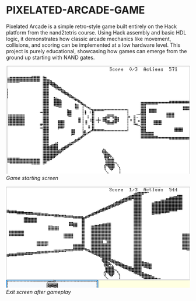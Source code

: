# PIXELATED-ARCADE-GAME

Pixelated Arcade is a simple retro-style game built entirely on the Hack platform from the nand2tetris course. Using Hack assembly and basic HDL logic, it demonstrates how classic arcade mechanics like movement, collisions, and scoring can be implemented at a low hardware level. This project is purely educational, showcasing how games can emerge from the ground up starting with NAND gates.

![Game Start](Picture1.png)
*Game starting screen*

![Game Exit](Picture2.png)
*Exit screen after gameplay*
